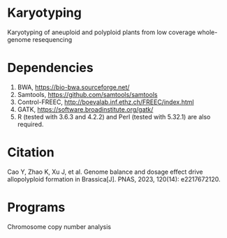 # Karyotyping
Karyotyping of aneuploid and polyploid plants from low coverage whole-genome resequencing
# Dependencies
1. BWA, https://bio-bwa.sourceforge.net/
2. Samtools, https://github.com/samtools/samtools
3. Control-FREEC, http://boevalab.inf.ethz.ch/FREEC/index.html
4. GATK, https://software.broadinstitute.org/gatk/
5. R (tested with 3.6.3 and 4.2.2) and Perl (tested with 5.32.1) are also required.
# Citation
Cao Y, Zhao K, Xu J, et al. Genome balance and dosage effect drive allopolyploid formation in Brassica[J]. PNAS, 2023, 120(14): e2217672120.
# Programs
Chromosome copy number analysis

